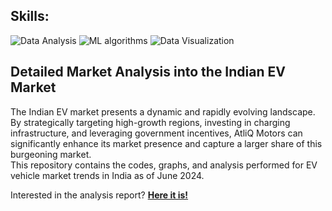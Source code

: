 ## Skills:
<img src="https://img.shields.io/badge/Data Analysis-3776AB?style=flat-square&logo=DS&logoColor=white" alt="Data Analysis"> <img src="https://img.shields.io/badge/ML Algorithms-3776AB?style=flat-square&logo=finetuning&logoColor=white" alt="ML algorithms">  <img src="https://img.shields.io/badge/Data Visualization-3776AB?style=flat-square&logo=Data&logoColor=white" alt="Data Visualization">

## Detailed Market Analysis into the Indian EV Market

The Indian EV market presents a dynamic and rapidly evolving landscape. By strategically targeting high-growth regions, investing in charging infrastructure, and leveraging government incentives, AtliQ Motors can significantly enhance its market presence and capture a larger share of this burgeoning market.  
This repository contains the codes, graphs, and analysis performed for EV vehicle market trends in India as of June 2024.

Interested in the analysis report? **[Here it is!](https://docs.google.com/document/d/1qBb0lCbbBHjtg7CGjnV822Oy2ogeXdo9/edit?usp=sharing&ouid=115376396876702678395&rtpof=true&sd=true)** 






